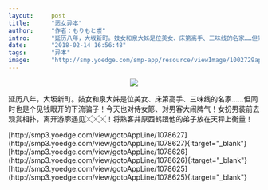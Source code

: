 ```yaml
---
layout:     post
title:      "恶女异本"
author:     "作者：もりもと崇"
intro:      "延历八年，大坂新町。妓女和泉大姊是位美女、床第高手、三味线的名家……但同时也是个见钱眼开的下流骗子！今天也对侍女簓、对男客大闹脾气！女扮男装前去观赏相扑，离开游廓遇见╳╳╳！将熟客井原西鹤跟他的弟子放在天秤上衡量！"
date:       "2018-02-14 16:56:48"
tags:       "异本"
image:      "http://smp.yoedge.com/smp-app/resource/viewImage/1002729appline.png"
---
```

<div style="text-align: center">
<p><img src="http://smp.yoedge.com/smp-app/resource/viewImage/1002729appline.png"/></p>
</div>
<p class="post-meta">
<span>延历八年，大坂新町。妓女和泉大姊是位美女、床第高手、三味线的名家……但同时也是个见钱眼开的下流骗子！今天也对侍女簓、对男客大闹脾气！女扮男装前去观赏相扑，离开游廓遇见╳╳╳！将熟客井原西鹤跟他的弟子放在天秤上衡量！</span>
</p>
[http://smp3.yoedge.com/view/gotoAppLine/1078627](http://smp3.yoedge.com/view/gotoAppLine/1078627){:target="_blank"}
[http://smp3.yoedge.com/view/gotoAppLine/1078626](http://smp3.yoedge.com/view/gotoAppLine/1078626){:target="_blank"}
[http://smp3.yoedge.com/view/gotoAppLine/1078625](http://smp3.yoedge.com/view/gotoAppLine/1078625){:target="_blank"}


